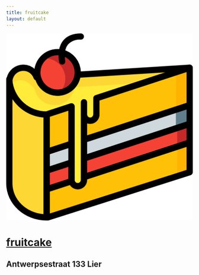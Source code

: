 ```yaml
---
title: fruitcake
layout: default
---
```


![piece of cake](/images/piece-of-cake.png)

# [fruitcake](/)

## Antwerpsestraat 133 Lier
